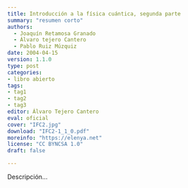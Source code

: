 ```yaml
---
title: Introducción a la física cuántica, segunda parte
summary: "resumen corto"
authors:
  - Joaquín Retamosa Granado
  - Álvaro tejero Cantero
  - Pablo Ruiz Múzquiz
date: 2004-04-15
version: 1.1.0
type: post
categories:
- libro abierto
tags:
- tag1
- tag2
- tag3
editor: Álvaro Tejero Cantero
eval: oficial
cover: "IFC2.jpg"
download: "IFC2-1_1_0.pdf"
moreinfo: "https://elenya.net"
license: "CC BYNCSA 1.0"
draft: false

---
```


Descripción...
  
